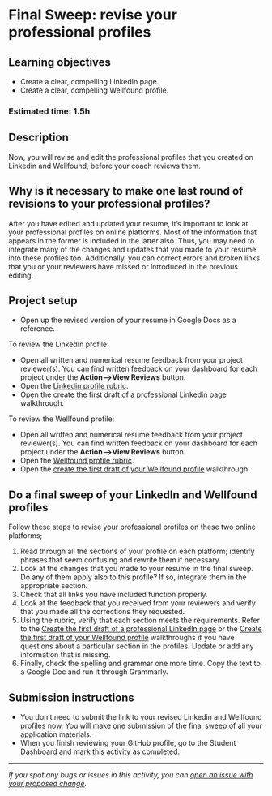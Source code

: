 # Final Sweep: revise your professional profiles

## **Learning objectives**

- Create a clear, compelling LinkedIn page.
- Create a clear, compelling Wellfound profile.

### **Estimated time: 1.5h**

## **Description**

Now, you will revise and edit the professional profiles that you created on Linkedin and Wellfound, before your coach reviews them.

## Why is it necessary to make one last round of revisions to your professional profiles?

After you have edited and updated your resume, it’s important to look at your professional profiles on online platforms. Most of the information that appears in the former is included in the latter also. Thus, you may need to integrate many of the changes and updates that you made to your resume into these profiles too. Additionally, you can correct errors and broken links that you or your reviewers have missed or introduced in the previous editing.

## Project setup

- Open up the revised version of your resume in Google Docs as a reference.

To review the LinkedIn profile:

- Open all written and numerical resume feedback from your project reviewer(s). You can find written feedback on your dashboard for each project under the **Action-->View Reviews** button.
- Open the [Linkedin profile rubric](https://docs.google.com/document/d/1MHmt3Vx4SRHa7z8PuoUiYg9eLakpi1qGPT6868bacGc/edit).
- Open the [create the first draft of a professional Linkedin page](https://github.com/matovu-farid/curriculum-professional-skills/blob/main/interview-prep/create-first-draft-of-a-professional-linkedin-page.md) walkthrough.

To review the Wellfound profile:

- Open all written and numerical resume feedback from your project reviewer(s). You can find written feedback on your dashboard for each project under the **Action-->View Reviews** button.
- Open the [Wellfound profile rubric](https://docs.google.com/document/d/1lxBFRdvPW_cLQpX8n_gj8O8t1XPcXjGTDOCI813Uga0/edit).
- Open the [create the first draft of your Wellfound profile](https://github.com/matovu-farid/curriculum-professional-skills/blob/main/interview-prep/create-the-first-draft-of-your-angellist-profile.md) walkthrough.

## Do a final sweep of your LinkedIn and Wellfound profiles

Follow these steps to revise your professional profiles on these two online platforms;

1. Read through all the sections of your profile on each platform; identify phrases that seem confusing and rewrite them if necessary.
2. Look at the changes that you made to your resume in the final sweep. Do any of them apply also to this profile? If so, integrate them in the appropriate section.
3. Check that all links you have included function properly.
4. Look at the feedback that you received from your reviewers and verify that you made all the corrections they requested.
5. Using the rubric, verify that each section meets the requirements. Refer to the [Create the first draft of a professional LinkedIn page](https://github.com/matovu-farid/curriculum-professional-skills/blob/main/interview-prep/create-first-draft-of-a-professional-linkedin-page.md) or the [Create the first draft of your Wellfound profile](https://github.com/matovu-farid/curriculum-professional-skills/blob/main/interview-prep/create-the-first-draft-of-your-angellist-profile.md) walkthroughs if you have questions about a particular section in the profiles. Update or add any information that is missing.
6. Finally, check the spelling and grammar one more time. Copy the text to a Google Doc and run it through Grammarly.

## Submission instructions

- You don’t need to submit the link to your revised Linkedin and Wellfound profiles now. You will make one submission of the final sweep of all your application materials.
- When you finish reviewing your GitHub profile, go to the Student Dashboard and mark this activity as completed.

---

_If you spot any bugs or issues in this activity, you can [open an issue with your proposed change](https://github.com/microverseinc/curriculum-transversal-skills/blob/main/git-github/articles/open_issue.md)._

